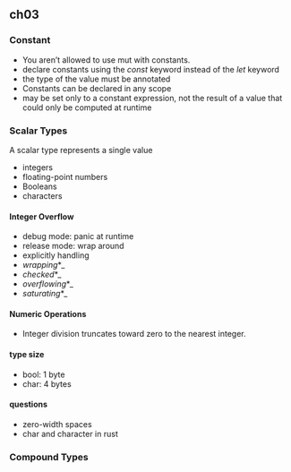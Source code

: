 ## ch03 ##

### Constant ###

- You aren’t allowed to use mut with constants.
- declare constants using the _const_ keyword instead of the _let_ keyword
- the type of the value must be annotated
- Constants can be declared in any scope
- may be set only to a constant expression, not the result of a value that could only be computed at runtime

### Scalar Types ###

A scalar type represents a single value

- integers
- floating-point numbers
- Booleans
- characters


#### Integer Overflow ####
- debug mode: panic at runtime
- release mode: wrap around
- explicitly handling
 - _wrapping_*_
 - _checked_*_
 - _overflowing_*_
 - _saturating_*_


#### Numeric Operations ####
- Integer division truncates toward zero to the nearest integer.

#### type size ####
- bool: 1 byte
- char: 4 bytes

#### questions ####
- zero-width spaces
- char and character in rust

### Compound Types ###